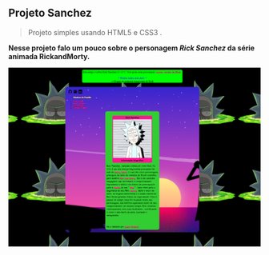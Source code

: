 ## Projeto Sanchez

> Projeto simples usando HTML5 e CSS3 .

<b> Nesse projeto falo um pouco sobre o personagem <i>Rick Sanchez</i> da série animada RickandMorty.</b>

![](imagens/imagen-projeto.png)


